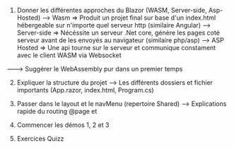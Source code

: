 1) Donner les différentes approches du Blazor (WASM, Server-side, Asp-Hosted)
--> Wasm => Produit un projet final sur base d'un index.html hébergeable sur n'importe quel serveur http (similaire Angular)
--> Server-side => Nécéssite un serveur .Net core, génère les pages coté serveur avant de les envoyés au navigateur (similaire php/asp)
--> ASP Hosted => Une api tourne sur le serveur et communique constament avec le client WASM via Websocket

---> Suggérer le WebAssembly pur dans un premier temps


2) Expliquer la structure du projet
--> Les différents dossiers et fichier importants (App.razor, index.html, Program.cs)

3) Passer dans le layout et le navMenu (repertoire Shared)
--> Explications rapide du routing 
    @page et <NavLink>

4) Commencer les démos 1, 2 et 3
5) Exercices Quizz

